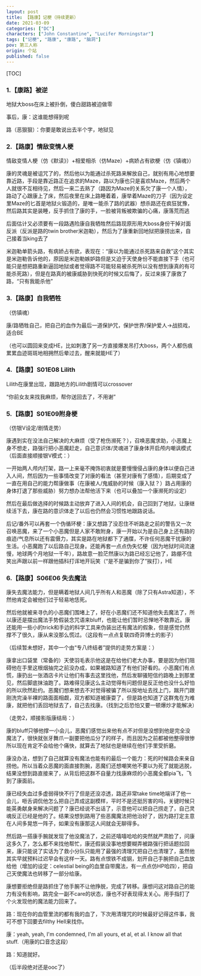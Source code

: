 ```yaml
---
layout: post
title: 【路康】记梗（持续更新）
date: 2021-03-09
categories: ["DC"]
characters: ["John Constantine", "Lucifer Morningstar"]
tags: ["记梗", "路康", "康路", "脑洞"]
pov: 第三人称
origin: 个站
published: false
---
```


[TOC]

### 1.【康路】被逆

地狱大boss在床上被扑倒，傻白甜路被迫做零

事后，康：这谁能想得到呢

路（恶狠狠）：你要是敢说出去半个字，地狱见

### 2.【路康】情敌变情人梗

情敌变情人梗（仿《默读》）+相爱相杀（仿Maze）+病娇占有欲梗（仿《镇魂》）

康的灵魂是被诅咒了的，然后他以为能通过杀死路来解放自己，就别有用心地想要靠近路，手段是靠近路正在追求的Maze，路以为康也只是喜欢Maze，然后两个人就很不互相待见，然后一来二去熟了（路因为Maze的关系欠了康一个人情），路动了心跟康上了床，然后夜里在床上路睡着着，康举着Maze的刀子（因为设定里Maze的匕首是地狱火锻造的，是唯一能杀了路的武器）想杀路还在疯狂犹豫，然后路其实是装睡，反手抓住了康的手，一脸被背叛被欺骗的心痛，康落荒而逃

后面估计又必须要有一段路遇险康自我牺牲然后路现原形用大boss身份干掉对面反派（反派是路的twin brother米迦勒），然后为了康重新回地狱把康捞出来，自己接着当king去了

米迦勒单箭头路，有病娇占有欲，表现在：“康以为能通过杀死路来自救”这个其实是米迦勒告诉他的，原因是米迦勒嫉妒路但是又迫于天使身份不能直接下手（也可能只是想把路重新逼回地狱或者觉得路不可能轻易被杀死所以没有想到康真的有可能杀死路），但是在路真的被康威胁到快死的时候又后悔了，反过来揍了康救了路，“只有我能杀他”

### 3.【路康】自我牺牲

（仿镇魂）

康/路牺牲自己，把自己的血作为最后一道保护咒，保护世界/保护爱人→战损戏，适合BE

（也可以圆回来变成HE，比如刺激了另一方直接爆发吊打大boss，两个人都伤痕累累血迹斑斑地相拥然后晕过去，醒来就能HE了）

### 4.【路康】S01E08 Lilith

Lilith在康里出现，跟路地方的Lilith剧情可以crossover

“你前女友来找我麻烦，帮你送回去了，不用谢”

### 5.【路康】S01E09附身梗

（仿银V设定/剧情走势）

康遇到实在没法自己解决的大麻烦（受了枪伤濒死？），召唤恶魔求助，小恶魔上身不想走，路强行把小恶魔赶走，自己意识体/灵魂进了康身体开启颅内嘲讽模式（后面直接顺接银V模式：）

一开始两人颅内打架，路一上来毫不掩饰初衷就是要慢慢侵占康的身体以便自己进入人间，然后因为一些事情改变了对康的看法（甚至对康有了感情），后期变成了一直在用自己的能力帮康做事（在康被人/鬼威胁的时候（康入狱？）路占用康的身体打退了那些威胁）努力想办法帮他活下来（也可以叠加一个康濒死的设定）

然后在最后做选择的时候路主动放弃了进入人间的机会，自己回到了地狱，让康继续活下去，康在路的意识体走了以后也仍然会习惯性地跟路说话。

后记/番外可以再套一个伪循环梗：康又想路了没忍住不听路走之前的警告又一次召唤恶魔，来了一个小恶魔但是人家不敢附身，康一开始以为是自己身上还有路的痕迹/气息所以还有震慑力，其实是路在地狱都下了通牒，不许任何恶魔干扰康的生活。小恶魔跑了以后路自己现身。还能再套一点点伪失忆梗（因为地狱时间流速慢，地球两个月地狱一千年），路故意一脸茫然康以为路已经忘记他了，路绷不住笑出声跟以前一样跟他插科打诨地开玩笑（“是不是骗到你了”挨打），HE

### 6.【路康】S06E06 失去魔法

康失去魔法能力，但是瞒着地狱人间几乎所有人和恶魔（除了只有Astra知道），不然他肯定会被他们过于轻易地恁死。

然后他就被来寻仇的小恶魔们围堵上了，好在小恶魔们还不知道他失去魔法了，所以康还是摆出魔法手势假装念咒语来bluff，也能让他们暂时忌惮地不敢靠近。康还能用一些小的trick和手边的科学工具来伪装出还有魔法的假象，但是感觉仍然撑不了很久，康从来没那么慌过。（这段有一点点复联四奇异博士的影子）

（后续暂未想好，其中一个由“专八终结者”提供的走势方案是：）

康拿出口袋里（常备的）天使羽毛表示他这是在给他们老大办事，要是因为他们阻碍他在手里这根烟抽完之前没办成，如果被路知道了有他们好看的。小恶魔们有点慌，康扔出一张酒店卡片让他们有事去这里找他，然后发聊骚短信约路晚上到那里见，然后脚底抹油跑了。路难得见康这么主动觉得有问题但是反正他也没什么好怕的所以欣然赴约。恶魔们想来想去不对觉得被骗了所以按地址去找上门，踹开门跟刚洗完澡半裸的路面面相觑，双方都知道被康耍了，但是路也知道了这群鬼在为难康，就把他们丢回地狱去了，自己去找康。（找到之后恐怕又要一顿爆炒才能解决）

（走势2，顺接影版康结局：）

康的bluff只够他撑一小会儿，恶魔们感觉出来他有点不对但是没想到他是完全没魔法了，很快就张牙舞爪一副要把他瓜分了的样子，而且因为之前都被他整得很惨所以现在肯定不会给他个痛快，就算去了地狱也是继续在他们手里受折磨。

康没办法，想到了自己就算没有魔法也能有的最后一个能力：死的时候路会来亲自捞他。所以当着众恶魔的面直接割腕，恶魔们还想嘲笑他不要以为死了就能逃脱，结果没想到路直接来了，从背后把这群不自量力找康麻烦的小恶魔全都pia飞，飞到了康面前。

康已经失血过多虚弱得快不行了但是还没凉透，路还非常take time地端详了他一会儿，咂舌调侃他怎么把自己弄成这副模样，平时不是还挺厉害的吗，关键时候只能英勇献身来解决问题了？康已经说不出话了，示意他可以把自己捞走了，自己灵魂反正已经是他的了。结果没想到路用了些恶魔魔法把他治好了，因为路打定主意在人间多晃悠一阵子，如果没有康那这人间就会无聊得多。

然后路一搭康手腕就发现了他没魔法了，之前还嘻嘻哈哈的突然就严肃脸了，问康这多久了，怎么都不来找他帮忙，康还假装没事地想要糊弄被路强行把话题拉回来，康只能说了实话为了救小分队只能用了最强的清理咒把自己也清理了，虽然他其实早就预料过迟早会有这样一天。路有点恨铁不成钢，划开自己手腕把自己血放给他（增加的设定：celestial being的血里自带魔法，有一点点仿HP哈四），把自己天使魔法也转移了一部分给康。

康想要拒绝但是路抓住了他手腕不让他挣脱，完成了转移。康想问这对路自己的能力有没有影响，路完全一副不care的状态，康也不好表现得太关心。用手指打了个火发现他的魔法能力回来了。

路：现在你的血管里流的都有我的血了，下次用清理咒的时候最好记得这件事，我可不想下回要去filthy Hell来找你。

康：yeah, yeah, I'm condemned, I'm all yours, et al, et al. I know all that stuff.（用康的口音念这段）

路：知道就好。

（后半段绝对还是ooc了）
